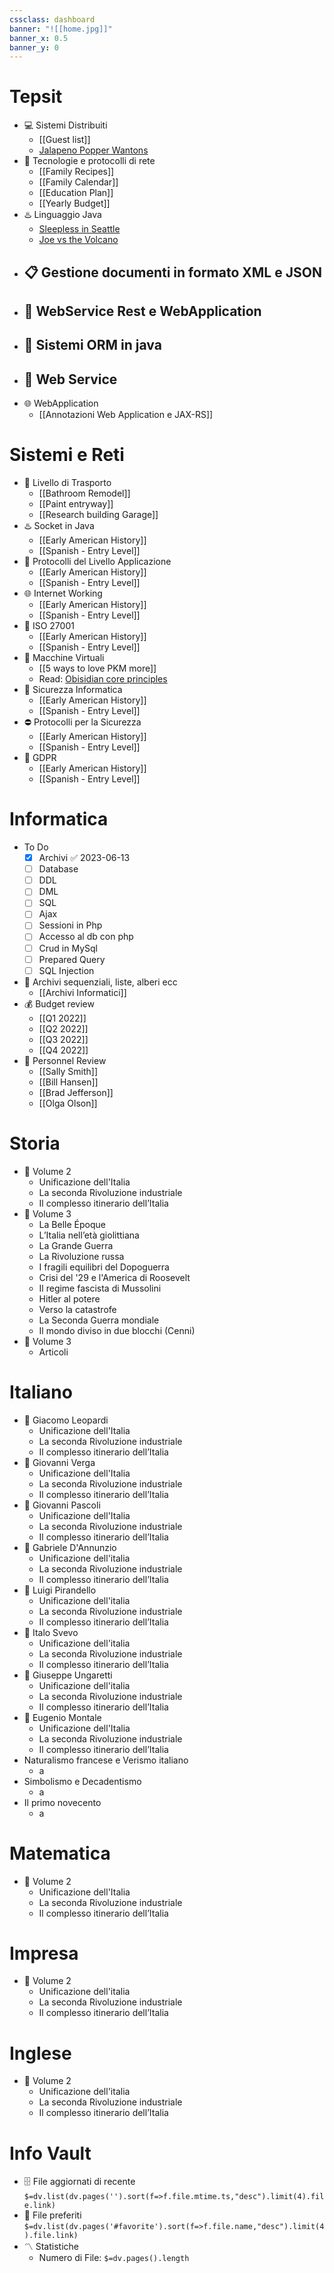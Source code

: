 ```yaml
---
cssclass: dashboard
banner: "![[home.jpg]]"
banner_x: 0.5
banner_y: 0
---
```


# Tepsit
- 💻 Sistemi Distribuiti
	- [[Guest list]]
	- [Jalapeno Popper Wantons](https://www.allrecipes.com/recipe/166991/jalapeno-popper-wontons/)
- 💭 Tecnologie e protocolli di rete
	- [[Family Recipes]]
	- [[Family Calendar]]
	- [[Education Plan]]
	- [[Yearly Budget]]
- ♨️ Linguaggio Java
	- [Sleepless in Seattle](https://www.imdb.com/title/tt0108160/)
	- [Joe vs the Volcano](https://www.imdb.com/title/tt0099892/)
- 📋 Gestione documenti in formato XML e JSON
	- 
- 📱 WebService Rest e WebApplication
	- 
- 💽 Sistemi ORM in java
	- 
- 📶 Web Service
	- 
- 🌐 WebApplication
	- [[Annotazioni Web Application e JAX-RS]]

# Sistemi e Reti
- 🚚 Livello di Trasporto
	- [[Bathroom Remodel]]
	- [[Paint entryway]]
	- [[Research building Garage]] 
- ♨️ Socket in Java
	- [[Early American History]]
	- [[Spanish - Entry Level]]
- 📱 Protocolli del Livello Applicazione
	- [[Early American History]]
	- [[Spanish - Entry Level]]
- 🌐 Internet Working
	- [[Early American History]]
	- [[Spanish - Entry Level]]
- 🚷 ISO 27001
	- [[Early American History]]
	- [[Spanish - Entry Level]]
 - 🚓 Macchine Virtuali
	- [[5 ways to love PKM more]]
	- Read: [Obisidian core principles](https://tfthacker.medium.com/obsidian-understanding-its-core-design-principles-7f3fafbd6e36)
- 🔏 Sicurezza Informatica
	- [[Early American History]]
	- [[Spanish - Entry Level]]
 - ⛔ Protocolli per la Sicurezza
	- [[Early American History]]
	- [[Spanish - Entry Level]]
 - 🪪 GDPR
	- [[Early American History]]
	- [[Spanish - Entry Level]]

# Informatica
- To Do
	- [x] Archivi ✅ 2023-06-13
	- [ ] Database
	- [ ] DDL
	- [ ] DML
	- [ ] SQL
	- [ ] Ajax
	- [ ] Sessioni in Php
	- [ ] Accesso al db con php
	- [ ] Crud in MySql
	- [ ] Prepared Query
	- [ ] SQL Injection
- 💼 Archivi sequenziali, liste, alberi ecc
	- [[Archivi Informatici]]
- 💰 Budget review
	- [[Q1 2022]]
	- [[Q2 2022]]
	- [[Q3 2022]]
	- [[Q4 2022]]
- 👥 Personnel Review
	- [[Sally Smith]]
	- [[Bill Hansen]]
	- [[Brad Jefferson]]
	- [[Olga Olson]]

# Storia
- 💼 Volume 2
	- Unificazione dell'Italia
	- La seconda Rivoluzione industriale
	- Il complesso itinerario dell’Italia
- 💼 Volume 3
	- La Belle Époque
	- L’Italia nell’età giolittiana
	- La Grande Guerra
	- La Rivoluzione russa
	- I fragili equilibri del Dopoguerra
	- Crisi del '29 e l'America di Roosevelt
	- Il regime fascista di Mussolini
	- Hitler al potere
	- Verso la catastrofe
	- La Seconda Guerra mondiale
	- Il mondo diviso in due blocchi (Cenni)
- 💼 Volume 3
	- Articoli  
# Italiano
- 💼 Giacomo Leopardi
	- Unificazione dell'Italia
	- La seconda Rivoluzione industriale
	- Il complesso itinerario dell’Italia
- 💼 Giovanni Verga
	- Unificazione dell'Italia
	- La seconda Rivoluzione industriale
	- Il complesso itinerario dell’Italia
- 💼 Giovanni Pascoli
	- Unificazione dell'Italia
	- La seconda Rivoluzione industriale
	- Il complesso itinerario dell’Italia
- 💼 Gabriele D'Annunzio
	- Unificazione dell'italia
	- La seconda Rivoluzione industriale
	- Il complesso itinerario dell’Italia
- 💼 Luigi Pirandello
	- Unificazione dell'italia
	- La seconda Rivoluzione industriale
	- Il complesso itinerario dell’Italia
- 💼 Italo Svevo
	- Unificazione dell'italia
	- La seconda Rivoluzione industriale
	- Il complesso itinerario dell’Italia
- 💼 Giuseppe Ungaretti
	- Unificazione dell'italia
	- La seconda Rivoluzione industriale
	- Il complesso itinerario dell’Italia
- 💼 Eugenio Montale
	- Unificazione dell'Italia
	- La seconda Rivoluzione industriale
	- Il complesso itinerario dell’Italia
- Naturalismo francese e Verismo italiano
	- a
- Simbolismo e Decadentismo
	- a 
- Il primo novecento
	- a 
# Matematica
- 💼 Volume 2
	- Unificazione dell'Italia
	- La seconda Rivoluzione industriale
	- Il complesso itinerario dell’Italia
# Impresa
- 💼 Volume 2
	- Unificazione dell'italia
	- La seconda Rivoluzione industriale
	- Il complesso itinerario dell’Italia
# Inglese
- 💼 Volume 2
	- Unificazione dell'italia
	- La seconda Rivoluzione industriale
	- Il complesso itinerario dell’Italia

# Info Vault
- 🗄️ File aggiornati di recente
 `$=dv.list(dv.pages('').sort(f=>f.file.mtime.ts,"desc").limit(4).file.link)`
- 🔖 File preferiti
 `$=dv.list(dv.pages('#favorite').sort(f=>f.file.name,"desc").limit(4).file.link)`
- 〽️ Statistiche
	-  Numero di File: `$=dv.pages().length`